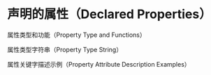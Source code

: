 # 声明的属性（Declared Properties）

属性类型和功能（Property Type and Functions）

属性类型字符串（Property Type String）

属性关键字描述示例（Property Attribute Description Examples）





